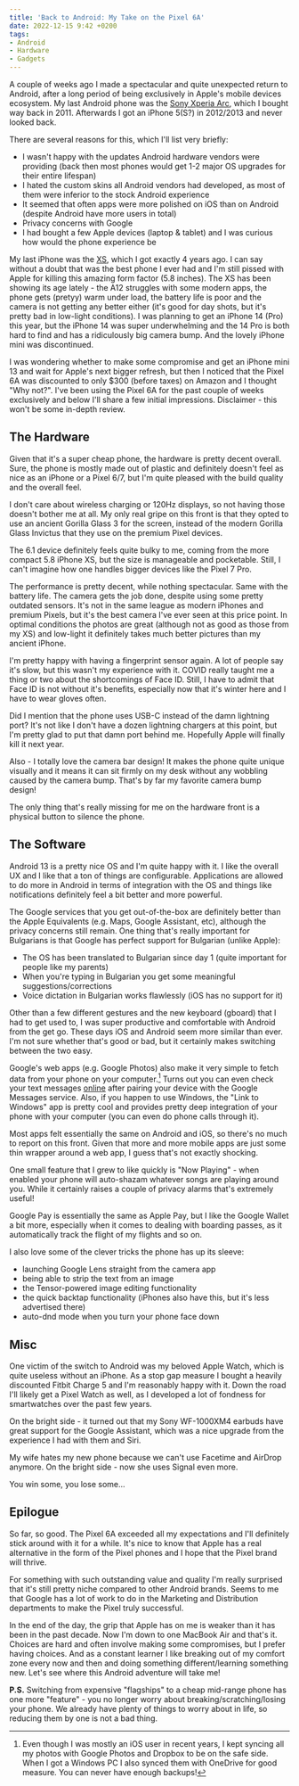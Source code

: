 ```yaml
---
title: 'Back to Android: My Take on the Pixel 6A'
date: 2022-12-15 9:42 +0200
tags:
- Android
- Hardware
- Gadgets
---
```


A couple of weeks ago I made a spectacular and quite unexpected return to
Android, after a long period of being exclusively in Apple's mobile devices
ecosystem. My last Android phone was the [Sony Xperia Arc](https://www.gsmarena.com/sony_ericsson_xperia_arc-3619.php), which I bought way back in 2011. Afterwards I got an iPhone 5(S?) in 2012/2013 and never looked back.

There are several reasons for this, which I'll list very briefly:

- I wasn't happy with the updates Android hardware vendors were providing (back then most phones would get 1-2 major OS upgrades for their entire lifespan)
- I hated the custom skins all Android vendors had developed, as most of them were inferior to the stock Android experience
- It seemed that often apps were more polished on iOS than on Android (despite Android have more users in total)
- Privacy concerns with Google
- I had bought a few Apple devices (laptop & tablet) and I was curious how would the phone experience be

My last iPhone was the [XS](https://www.gsmarena.com/apple_iphone_xs-9318.php),
which I got exactly 4 years ago. I can say without a doubt that was the best
phone I ever had and I'm still pissed with Apple for killing this amazing form
factor (5.8 inches). The XS has been showing its age lately - the A12 struggles
with some modern apps, the phone gets (pretyy) warm under load, the battery life
is poor and the camera is not getting any better either (it's good for day
shots, but it's pretty bad in low-light conditions). I was planning to
get an iPhone 14 (Pro) this year, but the iPhone 14 was super underwhelming and
the 14 Pro is both hard to find and has a ridiculously big camera bump. And the
lovely iPhone mini was discontinued.

I was wondering whether to make some compromise and get an iPhone mini 13 and
wait for Apple's next bigger refresh, but then I noticed that the Pixel 6A was
discounted to only $300 (before taxes) on Amazon and I thought "Why not?". I've
been using the Pixel 6A for the past couple of weeks exclusively and below I'll
share a few initial impressions. Disclaimer - this won't be some in-depth
review.

## The Hardware

Given that it's a super cheap phone, the hardware is pretty decent
overall. Sure, the phone is mostly made out of plastic and definitely doesn't
feel as nice as an iPhone or a Pixel 6/7, but I'm quite pleased with the build
quality and the overall feel.

I don't care about wireless charging or 120Hz displays, so not having those
doesn't bother me at all. My only real gripe on this front is that they opted to
use an ancient Gorilla Glass 3 for the screen, instead of the modern Gorilla
Glass Invictus that they use on the premium Pixel devices.

The 6.1 device definitely feels quite bulky to me, coming from the more compact
5.8 iPhone XS, but the size is manageable and pocketable. Still, I can't imagine
how one handles bigger devices like the Pixel 7 Pro.

The performance is pretty decent, while nothing spectacular. Same with the
battery life. The camera gets the job done, despite using some pretty outdated
sensors. It's not in the same league as modern iPhones and premium Pixels, but
it's the best camera I've ever seen at this price point. In optimal conditions
the photos are great (although not as good as those from my XS) and low-light it
definitely takes much better pictures than my ancient iPhone.

I'm pretty happy with having a fingerprint sensor again. A lot of people say
it's slow, but this wasn't my experience with it. COVID really taught me a thing
or two about the shortcomings of Face ID. Still, I have to admit that Face ID is not without it's benefits, especially now that it's winter here and I have to wear gloves often.

Did I mention that the phone uses USB-C instead of the damn lightning port? It's not
like I don't have a dozen lightning chargers at this point, but I'm pretty glad to
put that damn port behind me. Hopefully Apple will finally kill it next year.

Also - I totally love the camera bar design! It makes the phone quite unique visually and it means it can sit firmly on my desk without any wobbling caused by the camera bump. That's by far my favorite camera bump design!

The only thing that's really missing for me on the hardware front is a physical button to silence the phone.

## The Software

Android 13 is a pretty nice OS and I'm quite happy with it. I like the overall UX and I like that a ton of things are configurable. Applications are allowed to do more in Android in terms of integration with the OS and things like notifications definitely feel a bit better and more powerful.

The Google services that you get out-of-the-box are definitely better than the Apple Equivalents (e.g. Maps, Google Assistant, etc), although the privacy concerns still remain. One thing that's really important for Bulgarians is that Google has perfect support for Bulgarian (unlike Apple):

- The OS has been translated to Bulgarian since day 1 (quite important for people like my parents)
- When you're typing in Bulgarian you get some meaningful suggestions/corrections
- Voice dictation in Bulgarian works flawlessly (iOS has no support for it)

Other than a few different gestures and the new keyboard (gboard) that I had to get used to, I was super productive and comfortable with Android from the get go. These days iOS and Android seem more similar than ever. I'm not sure whether that's good or bad, but it certainly makes switching between the two easy.

Google's web apps (e.g. Google Photos) also make it very simple to fetch data from your phone on your computer.[^1] Turns out you can even check your text messages [online](https://messages.google.com/) after pairing your device with the Google Messages service. Also, if you happen to use Windows, the "Link to Windows" app is pretty cool and provides pretty deep integration of your phone with your computer (you can even do phone calls through it).

Most apps felt essentially the same on Android and iOS, so there's no much to report on this front. Given that more and more mobile apps are just some thin wrapper around a web app, I guess that's not exactly shocking.

One small feature that I grew to like quickly is "Now Playing" - when enabled your phone will auto-shazam whatever songs are playing around you. While it certainly raises a couple of privacy alarms that's extremely useful!

Google Pay is essentially the same as Apple Pay, but I like the Google Wallet a bit more, especially when it comes to dealing with boarding passes, as it automatically track the flight of my flights and so on.

I also love some of the clever tricks the phone has up its sleeve:

- launching Google Lens straight from the camera app
- being able to strip the text from an image
- the Tensor-powered image editing functionality
- the quick backtap functionality (iPhones also have this, but it's less advertised there)
- auto-dnd mode when you turn your phone face down

## Misc

One victim of the switch to Android was my beloved Apple Watch, which is quite useless without an iPhone. As a stop gap measure I bought a heavily discounted Fitbit Charge 5 and I'm reasonably happy with it. Down the road I'll likely get a Pixel Watch as well, as I developed a lot of fondness for smartwatches over the past few years.

On the bright side - it turned out that my Sony WF-1000XM4 earbuds have great support for the Google Assistant, which was a nice upgrade from the experience I had with them and Siri.

My wife hates my new phone because we can't use Facetime and AirDrop anymore. On the bright side - now she uses Signal even more.

You win some, you lose some...

## Epilogue

So far, so good. The Pixel 6A exceeded all my expectations and I'll definitely stick around with it for a while. It's nice to know that Apple has a real alternative in the form of the Pixel phones and I hope that the Pixel brand will thrive.

For something with such outstanding value and quality I'm really surprised that it's still pretty niche compared to other Android brands. Seems to me that Google has a lot of work to do in the Marketing and Distribution departments to make the Pixel truly successful.

In the end of the day, the grip that Apple has on me is weaker than it has been in the past decade. Now I'm down to one MacBook Air and that's it. Choices are hard and often involve making some compromises, but I prefer having choices. And as a constant learner I like breaking out of my comfort zone every now and then and doing something different/learning something new. Let's see where this Android adventure will take me!

**P.S.** Switching from expensive "flagships" to a cheap mid-range phone has one more "feature" - you no longer worry about breaking/scratching/losing your phone. We already have plenty of things to worry about in life, so reducing them by one is not a bad thing.

[^1]: Even though I was mostly an iOS user in recent years, I kept syncing all my photos with Google Photos and Dropbox to be on the safe side. When I got a Windows PC I also synced them with OneDrive for good measure. You can never have enough backups!
